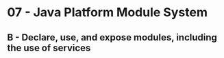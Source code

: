 # 07 - Java Platform Module System
## B - Declare, use, and expose modules, including the use of services

### 
